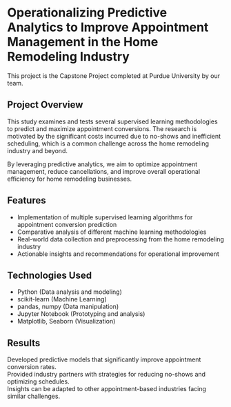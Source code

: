 # Operationalizing Predictive Analytics to Improve Appointment Management in the Home Remodeling Industry

This project is the Capstone Project completed at Purdue University by our team.

## Project Overview

This study examines and tests several supervised learning methodologies to predict and maximize appointment conversions. The research is motivated by the significant costs incurred due to no-shows and inefficient scheduling, which is a common challenge across the home remodeling industry and beyond.

By leveraging predictive analytics, we aim to optimize appointment management, reduce cancellations, and improve overall operational efficiency for home remodeling businesses.

## Features

- Implementation of multiple supervised learning algorithms for appointment conversion prediction
- Comparative analysis of different machine learning methodologies
- Real-world data collection and preprocessing from the home remodeling industry
- Actionable insights and recommendations for operational improvement

## Technologies Used

- Python (Data analysis and modeling)
- scikit-learn (Machine Learning)
- pandas, numpy (Data manipulation)
- Jupyter Notebook (Prototyping and analysis)
- Matplotlib, Seaborn (Visualization)

## Results
Developed predictive models that significantly improve appointment conversion rates.<br />
Provided industry partners with strategies for reducing no-shows and optimizing schedules.<br />
Insights can be adapted to other appointment-based industries facing similar challenges.
